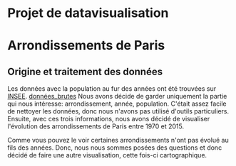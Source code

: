 # Projet de datavisualisation
# Arrondissements de Paris

## Origine et traitement des données

Les données avec la population au fur des années ont été trouvées sur [INSEE](https://www.insee.fr/fr/statistiques/4515941#consulter).
[données_brutes](Bureau/données_brutes)
Nous avons décide de garder uniquement la partie qui nous intéresse: arrondissement, année, population. C'était assez facile de nettoyer les données, donc nous n'avons pas utilisé d'outils particuliers. Ensuite, avec ces trois informations, nous avons décidé de visualiser l'évolution des arrondissements de Paris entre 1970 et 2015.

<div class="flourish-embed flourish-chart" data-src="visualisation/4874798"><script src="https://public.flourish.studio/resources/embed.js"></script></div>

Comme vous pouvez le voir certaines arrondissements n'ont pas évolué au fils des années. Donc, nous nous sommes posées des questions et donc décidé de faire une autre visualisation, cette fois-ci cartographique.

